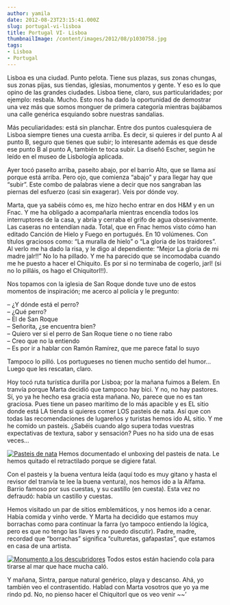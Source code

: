 ```yaml
---
author: yamila
date: 2012-08-23T23:15:41.000Z
slug: portugal-vi-lisboa
title: Portugal VI- Lisboa
thumbnailImage: /content/images/2012/08/p1030758.jpg
tags:
- Lisboa
- Portugal
---
```



Lisboa es una ciudad. Punto pelota. Tiene sus plazas, sus zonas chungas, sus zonas pijas, sus tiendas, iglesias, monumentos y gente. Y eso es lo que opino de las grandes ciudades. Lisboa tiene, claro, sus particularidades; por ejemplo: resbala. Mucho. Esto nos ha dado la oportunidad de demostrar una vez más que somos monguer de primera categoría mientras bajábamos una calle genérica esquiando sobre nuestras sandalias.

Más peculiaridades: está sin planchar. Entre dos puntos cualesquiera de Lisboa siempre tienes una cuesta arriba. Es decir, si quieres ir del punto A al punto B, seguro que tienes que subir; lo interesante además es que desde ese punto B al punto A, también te toca subir. La diseñó Escher, según he leído en el museo de Lisbología aplicada.

Ayer tocó paseíto arriba, paseíto abajo, por el barrio Alto, que se llama así porque está arriba. Pero ojo, que comienza “abajo” y para llegar hay que “subir”. Este combo de palabras viene a decir que nos sangraban las piernas del esfuerzo (casi sin exagerar). Veis por dónde voy.

Marta, que ya sabéis cómo es, me hizo hecho entrar en dos H&M y en un Fnac. Y me ha obligado a acompañarla mientras encendía todos los interruptores de la casa, y abría y cerraba el grifo de agua obsesivamente. Las caseras no entendían nada. Total, que en Fnac hemos visto cómo han editado Canción de Hielo y Fuego en portugués. En 10 volúmenes. Con títulos graciosos como: “La muralla de hielo” o “La gloria de los traidores”. Al verlo me ha dado la risa, y le digo al dependiente: “Mejor La gloria de mi madre jalr!!” No lo ha pillado. Y me ha parecido que se incomodaba cuando me he puesto a hacer el Chiquito. Es por si no terminaba de cogerlo, jarl! (si no lo pilláis, os hago el Chiquitorl!!).

Nos topamos con la iglesia de San Roque donde tuve uno de estos momentos de inspiración; me acerco al policía y le pregunto:

– ¿Y dónde está el perro?  
 – ¿Qué perro?  
 – El de San Roque  
 – Señorita, ¿se encuentra bien?  
 – Quiero ver si el perro de San Roque tiene o no tiene rabo  
 – Creo que no la entiendo  
 – Es por ir a hablar con Ramón Ramírez, que me parece fatal lo suyo

Tampoco lo pilló. Los portugueses no tienen mucho sentido del humor… Luego que les rescatan, claro.

Hoy tocó ruta turística durilla por Lisboa; por la mañana fuimos a Belem. En tranvía porque Marta decidió que tampoco hay bici. Y no, no hay pastores. Sí, yo ya he hecho esa gracia esta mañana. No, parece que no es tan graciosa. Pues tiene un paseo marítimo de lo más apacible y es EL sitio donde está LA tienda si quieres comer LOS pasteis de nata. Así que con todas las recomendaciones de lugareños y turistas hemos ido AL sitio. Y me he comido un pasteis. ¿Sabéis cuando algo supera todas vuestras expectativas de textura, sabor y sensación? Pues no ha sido una de esas veces…

[![](/content/images/2012/08/p1030758.jpg "Pasteis de nata")](/content/images/2012/08/p1030758.jpg#full)
Hemos documentado el unboxing del pasteis de nata. Le hemos quitado el retractilado porque se digiere fatal.

Con el pasteis y la buena ventura leída (aquí todo es muy gitano y hasta el revisor del tranvía te lee la buena ventura), nos hemos ido a la Alfama. Barrio famoso por sus cuestas, y su castillo (en cuesta). Esta vez no defraudó: había un castillo y cuestas.

Hemos visitado un par de sitios emblemáticos, y nos hemos ido a cenar. Había comida y vinho verde. Y Marta ha decidido que estamos muy borrachas como para continuar la farra (yo tampoco entiendo la lógica, pero es que no tengo las llaves y no puedo discutir). Padre, madre, recordad que “borrachas” significa “culturetas, gafapastas”, que estamos en casa de una artista.

[![](/content/images/2012/08/p1030775.jpg "Monumento a los descubridores")](/content/images/2012/08/p1030775.jpg#small)
Todos estos están haciendo cola para tirarse al mar que hace mucha caló.

Y mañana, Sintra, parque natural genérico, playa y descanso. Ahá, yo también veo el contrasentido. Hablad con Marta vosotros que yo ya me rindo 
pd. No, no pienso hacer el Chiquitorl que os veo venir ~~’


